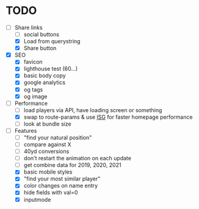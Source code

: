 # TODO

- [ ] Share links
  - [ ] social buttons
  - [x] Load from querystring
  - [x] Share button
- [x] SEO
  - [x] favicon
  - [x] lighthouse test (60...)
  - [x] basic body copy
  - [x] google analytics
  - [x] og tags
  - [x] og image
- [ ] Performance
  - [ ] load players via API, have loading screen or something
  - [x] swap to route-params & use [ISG](https://vercel.com/docs/next.js/incremental-static-regeneration) for faster homepage performance
  - [ ] look at bundle size
- [ ] Features
  - [ ] "find your natural position"
  - [ ] compare against X
  - [ ] 40yd conversions
  - [ ] don't restart the animation on each update
  - [ ] get combine data for 2019, 2020, 2021
  - [x] basic mobile styles
  - [x] "find your most similar player"
  - [x] color changes on name entry
  - [x] hide fields with val=0
  - [x] inputmode
